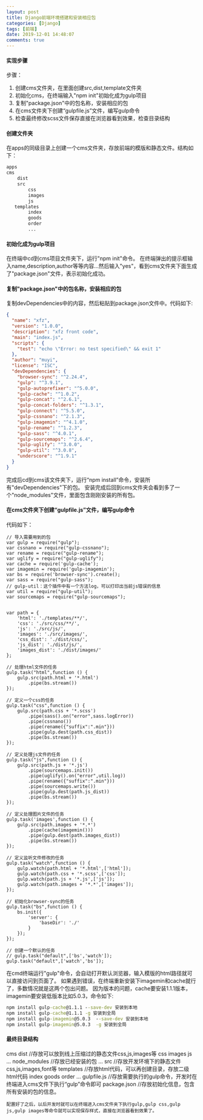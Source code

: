 ```yaml
---
layout: post
title: Django前端环境搭建和安装相应包
categories: [Django]
tags: [前端]
date: 2019-12-01 14:48:07
comments: true
---
```



#### 实现步骤

步骤：
1. 创建cms文件夹，在里面创建src,dist,template文件夹
2. 初始化cms，在终端输入"npm init"初始化成为gulp项目
3. 复制"package.json"中的包名称，安装相应的包
4. 在cms文件夹下创建“gulpfile.js”文件，编写gulp命令
5. 检查最终修改scss文件保存直接在浏览器看到效果，检查目录结构

#### 创建文件夹

在apps的同级目录上创建一个cms文件夹，存放前端的模版和静态文件。结构如下：

```Python
apps
cms
    dist
    src
        css
        images
        js
   templates
        index
        goods
        order
        ...
```


#### 初始化成为gulp项目

在终端中cd到cms项目文件夹下，运行"npm init"命令。
在终端弹出的提示框输入name,description,author等等内容...然后输入"yes"，看到cms文件夹下面生成了"package.json"文件，表示初始化成功。


#### 复制"package.json"中的包名称，安装相应的包

复制devDependencies中的内容，然后粘贴到package.json文件中。代码如下:


```Json
{
  "name": "xfz",
  "version": "1.0.0",
  "description": "xfz front code",
  "main": "index.js",
  "scripts": {
    "test": "echo \"Error: no test specified\" && exit 1"
  },
  "author": "muyi",
  "license": "ISC",
  "devDependencies": {
    "browser-sync": "^2.24.4",
    "gulp": "^3.9.1",
    "gulp-autoprefixer": "^5.0.0",
    "gulp-cache": "^1.0.2",
    "gulp-concat": "^2.6.1",
    "gulp-concat-folders": "^1.3.1",
    "gulp-connect": "^5.5.0",
    "gulp-cssnano": "^2.1.3",
    "gulp-imagemin": "^4.1.0",
    "gulp-rename": "^1.2.3",
    "gulp-sass": "^4.0.1",
    "gulp-sourcemaps": "^2.6.4",
    "gulp-uglify": "^3.0.0",
    "gulp-util": "^3.0.8",
    "underscore": "^1.9.1"
  }
}

```

完成后cd到cms该文件夹下，运行“npm install”命令，安装所有"devDependencies"下的包。
安装完成后回到cms文件夹会看到多了一个"node_modules"文件，里面包含刚刚安装的所有包。


#### 在cms文件夹下创建“gulpfile.js”文件，编写gulp命令

代码如下：


```Js
// 导入需要用到的包
var gulp = require("gulp");
var cssnano = require("gulp-cssnano");
var rename = require("gulp-rename");
var uglify = require("gulp-uglify");
var cache = require('gulp-cache');
var imagemin = require('gulp-imagemin');
var bs = require('browser-sync').create();
var sass = require("gulp-sass");
// gulp-util：这个插件中有一个方法log，可以打印出当前js错误的信息
var util = require("gulp-util");
var sourcemaps = require("gulp-sourcemaps");


var path = {
    'html': './templates/**/',
    'css': './src/css/**/',
    'js': './src/js/',
    'images': './src/images/',
    'css_dist': './dist/css/',
    'js_dist': './dist/js/',
    'images_dist': './dist/images/'
};

// 处理html文件的任务
gulp.task("html",function () {
    gulp.src(path.html + '*.html')
        .pipe(bs.stream())
});

// 定义一个css的任务
gulp.task("css",function () {
    gulp.src(path.css + '*.scss')
        .pipe(sass().on("error",sass.logError))
        .pipe(cssnano())
        .pipe(rename({"suffix":".min"}))
        .pipe(gulp.dest(path.css_dist))
        .pipe(bs.stream())
});

// 定义处理js文件的任务
gulp.task("js",function () {
    gulp.src(path.js + '*.js')
        .pipe(sourcemaps.init())
        .pipe(uglify().on("error",util.log))
        .pipe(rename({"suffix":".min"}))
        .pipe(sourcemaps.write())
        .pipe(gulp.dest(path.js_dist))
        .pipe(bs.stream())
});

// 定义处理图片文件的任务
gulp.task('images',function () {
    gulp.src(path.images + '*.*')
        .pipe(cache(imagemin()))
        .pipe(gulp.dest(path.images_dist))
        .pipe(bs.stream())
});

// 定义监听文件修改的任务
gulp.task("watch",function () {
    gulp.watch(path.html + '*.html',['html']);
    gulp.watch(path.css + '*.scss',['css']);
    gulp.watch(path.js + '*.js',['js']);
    gulp.watch(path.images + '*.*',['images']);
});

// 初始化browser-sync的任务
gulp.task("bs",function () {
    bs.init({
        'server': {
            'baseDir': './'
        }
    });
});

// 创建一个默认的任务
// gulp.task("default",['bs','watch']);
gulp.task("default",['watch','bs']);

```

在cmd终端运行"gulp"命令，会自动打开默认浏览器，输入模版的html路径就可以直接访问到页面了。
如果遇到错误，在终端重新安装下imagemin和cache就行了，多数情况就是这两个包出问题。
因为版本的问题，cache要安装1.1.1版本，imagemin要安装低版本比如5.0.3，命令如下:

```cmd
npm install gulp-cache@1.1.1 --save-dev 安装到本地
npm install gulp-cache@1.1.1 -g 安装到全局
npm install gulp-imagemin@5.0.3  --save-dev 安装到本地
npm install gulp-imagemin@5.0.3  -g 安装到全局
```

#### 最终目录结构

cms
    dist //存放可以放到线上压缩过的静态文件css,js,images等
        css
        images
        js
        ...
    node_modules //存放已经安装的包
        ...
    src //存放开发环境下的静态文件css,js,images,font等
    templates //存放html代码，可以再创建目录，存放二级html代码
        index
        goods
        order
        ...
    gulpfile.js //存放需要执行的gulp命令，开发时在终端进入cms文件下执行“gulp”命令即可
    package.json //存放初始化信息，包含所有安装的包的信息。
    
    配置好了之后，以后开发时就可以在终端进入cms文件夹下执行gulp,gulp css,gulp js,gulp images等命令就可以实现保存样式，直接在浏览器看到效果了。










